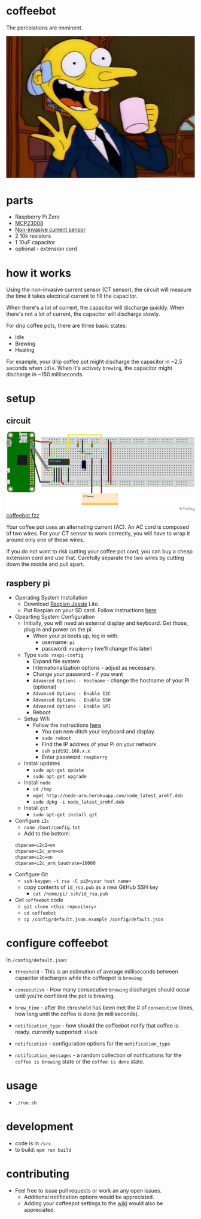 # coffeebot
The percolations are imminent.

![The percolations are imminent](assets/burns-coffee.jpg "I stomped the beans myself!")

# parts
- Raspberry Pi Zero
- [MCP23008](https://www.adafruit.com/products/593)
- [Non-invasive current sensor](https://www.sparkfun.com/products/11005)
- 2 10k resistors
- 1 10uF capacitor
- optional - extension cord

# how it works
Using the non-invasive current sensor (CT sensor), the circuit will measure the time it takes electrical current to fill the capacitor.

When there's a lot of current, the capacitor will discharge quickly. When there's not a lot of current, the capacitor will discharge slowly.

For drip coffee pots, there are three basic states:
* Idle
* Brewing
* Heating

For example, your drip coffee pot might discharge the capacitor in ~2.5 seconds when `idle`. When it's actively `brewing`, the capacitor might discharge in ~150 milliseconds.

# setup

## circuit
![alt text](assets/coffeebot.png "Wiring Diagram")
[coffeebot.fzz](assets/coffeebot.fzz)

Your coffee pot uses an alternating current (AC). An AC cord is composed of two wires. For your CT sensor to work correctly, you will have to wrap it around only one of those wires.

If you do not want to risk cutting your coffee pot cord, you can buy a cheap extension cord and use that. Carefully separate the two wires by cutting down the middle and pull apart.

## raspbery pi
* Operating System Installation
  * Download [Raspian Jessie](https://www.raspberrypi.org/downloads/raspbian/) Lite.
  * Put Raspian on your SD card. Follow instructions [here](https://www.raspberrypi.org/documentation/installation/installing-images/README.md)
* Opearting System Configuration
  * Initially, you will need an external display and keyboard. Get those, plug in and power on the pi.
    * When your pi boots up, log in with:
      * username: `pi`
      * password: `raspberry` (we'll change this later)
  * Type `sudo raspi-config`
    * Expand file system
    * Internationalization options - adjust as necessary.
    * Change your password - if you want
    * `Advanced Options - Hostname` - change the hostname of your Pi (optional)
    * `Advanced Options - Enable I2C`
    * `Advanced Options - Enable SSH`
    * `Advanced Options - Enable SPI`
    * Reboot
  * Setup Wifi
    * Follow the instructions [here](https://www.raspberrypi.org/documentation/configuration/wireless/wireless-cli.md)
      * You can now ditch your keyboard and display.
      * `sudo reboot`
      * Find the IP address of your Pi on your network
      * `ssh pi@192.168.x.x`
      * Enter password: `raspberry`
  * Install updates
    * `sudo apt-get update`
    * `sudo apt-get upgrade`
  * Install `node`
    * `cd /tmp`
    * `wget http://node-arm.herokuapp.com/node_latest_armhf.deb`
    * `sudo dpkg -i node_latest_armhf.deb`
  * Install `git`
    * `sudo apt-get install git`
* Configure `i2c`
  * `nano /boot/config.txt`
  * Add to the bottom:
  ```
  dtparam=i2c1=on
  dtparam=i2c_arm=on
  dtparam=i2c=on
  dtparam=i2c_arm_baudrate=10000
  ```
* Configure Git
  * `ssh-keygen -t rsa -C pi@<your host name>`
  * copy contents of `id_rsa.pub` as a new GitHub SSH key
    * `cat /home/pi/.ssh/id_rsa.pub`
* Get `coffeebot` code
  * `git clone <this repository>`
  * `cd coffeebot`
  * `cp /config/default.json.example /config/default.json`

# configure coffeebot
In `/config/default.json`:

* `threshold` - This is an estimation of average milliseconds between capacitor discharges while the coffeepot is `brewing`

* `consecutive` - How many consecutive `brewing` discharges should occur until you're confident the pot is brewing.

* `brew_time` - after the `threshold` has been met the # of `consecutive` times, how long until the coffee is done (in milliseconds).

* `notification_type` - how should the coffeebot notify that coffee is ready. currently supported: `slack`

* `notification` - configuration options for the `notification_type`

* `notification_messages` - a random collection of notifications for the `coffee is brewing` state or the `coffee is done` state.

# usage
* `./run.sh`

# development
* code is in `/src`
* to build: `npm run build`

# contributing
* Feel free to issue pull requests or work an any open issues.
  * Additional notification options would be appreciated.
  * Adding your coffeepot settings to the [wiki](https://github.com/jonpitch/coffeebot/wiki/Coffee-Pots) would also be appreciated.